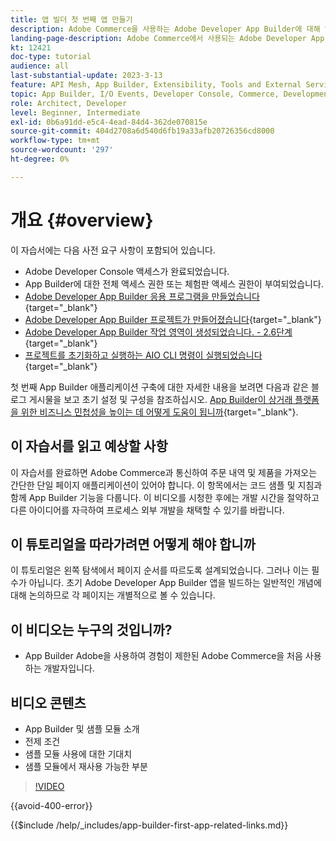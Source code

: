 ```yaml
---
title: 앱 빌더 첫 번째 앱 만들기
description: Adobe Commerce을 사용하는 Adobe Developer App Builder에 대해 알아보고 첫 번째 앱을 만드십시오.
landing-page-description: Adobe Commerce에서 사용되는 Adobe Developer App Builder에 대해 알아보고 첫 번째 앱을 만듭니다.
kt: 12421
doc-type: tutorial
audience: all
last-substantial-update: 2023-3-13
feature: API Mesh, App Builder, Extensibility, Tools and External Services, Backend Development
topic: App Builder, I/O Events, Developer Console, Commerce, Development, Integrations
role: Architect, Developer
level: Beginner, Intermediate
exl-id: 0b6a91dd-e5c4-4ead-84d4-362de070815e
source-git-commit: 404d2708a6d540d6fb19a33afb20726356cd8000
workflow-type: tm+mt
source-wordcount: '297'
ht-degree: 0%

---
```


# 개요 {#overview}

이 자습서에는 다음 사전 요구 사항이 포함되어 있습니다.

* Adobe Developer Console 액세스가 완료되었습니다.
* App Builder에 대한 전체 액세스 권한 또는 체험판 액세스 권한이 부여되었습니다.
* [Adobe Developer App Builder 응용 프로그램을 만들었습니다](https://developer.adobe.com/app-builder/docs/getting_started/first_app/){target="_blank"}
* [Adobe Developer App Builder 프로젝트가 만들어졌습니다](https://developer.adobe.com/console){target="_blank"}
* [Adobe Developer App Builder 작업 영역이 생성되었습니다. - 2.6단계](https://developer.adobe.com/app-builder/docs/getting_started/first_app/#2-creating-a-new-project-on-developer-console){target="_blank"}
* [프로젝트를 초기화하고 실행하는 AIO CLI 명령이 실행되었습니다](https://developer.adobe.com/runtime){target="_blank"}

첫 번째 App Builder 애플리케이션 구축에 대한 자세한 내용을 보려면 다음과 같은 블로그 게시물을 보고 초기 설정 및 구성을 참조하십시오. [App Builder이 상거래 플랫폼을 위한 비즈니스 민첩성을 높이는 데 어떻게 도움이 됩니까](https://business.adobe.com/blog/how-to/how-app-builder-helps-you-implement-a-composable-commerce-strategy){target="_blank"}.

## 이 자습서를 읽고 예상할 사항

이 자습서를 완료하면 Adobe Commerce과 통신하여 주문 내역 및 제품을 가져오는 간단한 단일 페이지 애플리케이션이 있어야 합니다. 이 항목에서는 코드 샘플 및 지침과 함께 App Builder 기능을 다룹니다. 이 비디오를 시청한 후에는 개발 시간을 절약하고 다른 아이디어를 자극하여 프로세스 외부 개발을 채택할 수 있기를 바랍니다.

## 이 튜토리얼을 따라가려면 어떻게 해야 합니까

이 튜토리얼은 왼쪽 탐색에서 페이지 순서를 따르도록 설계되었습니다. 그러나 이는 필수가 아닙니다. 초기 Adobe Developer App Builder 앱을 빌드하는 일반적인 개념에 대해 논의하므로 각 페이지는 개별적으로 볼 수 있습니다.

## 이 비디오는 누구의 것입니까?

* App Builder Adobe을 사용하여 경험이 제한된 Adobe Commerce을 처음 사용하는 개발자입니다.

## 비디오 콘텐츠

* App Builder 및 샘플 모듈 소개
* 전제 조건
* 샘플 모듈 사용에 대한 기대치
* 샘플 모듈에서 재사용 가능한 부분

>[!VIDEO](https://video.tv.adobe.com/v/3416740?quality=12&learn=on)

{{avoid-400-error}}

{{$include /help/_includes/app-builder-first-app-related-links.md}}
